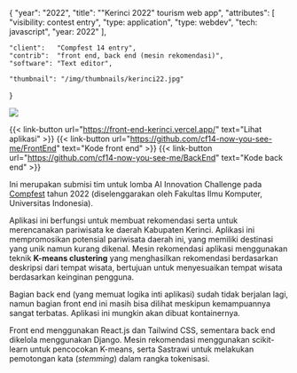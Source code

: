 {
	"year": "2022",
	"title": "\"Kerinci 2022\" tourism web app",
	"attributes": [
		"visibility: contest entry",
		"type: application",
		"type: webdev",
		"tech: javascript",
		"year: 2022"
	],
	
	"client":   "Compfest 14 entry",
	"contrib":  "front end, back end (mesin rekomendasi)",
	"software": "Text editor",
	
	"thumbnail": "/img/thumbnails/kerinci22.jpg"
}

![](/img/thumbnails/kerinci22.jpg)

{{< link-button url="https://front-end-kerinci.vercel.app/" text="Lihat aplikasi" >}}
{{< link-button url="https://github.com/cf14-now-you-see-me/FrontEnd" text="Kode front end" >}}
{{< link-button url="https://github.com/cf14-now-you-see-me/BackEnd" text="Kode back end" >}}

Ini merupakan submisi tim untuk lomba AI Innovation Challenge pada [Compfest](https://www.compfest.id/) tahun 2022 (diselenggarakan
oleh Fakultas Ilmu Komputer, Universitas Indonesia).

Aplikasi ini berfungsi untuk membuat rekomendasi serta untuk merencanakan pariwisata ke daerah Kabupaten Kerinci. Aplikasi ini
mempromosikan potensial pariwisata daerah ini, yang memiliki destinasi yang unik namun kurang dikenal.
Mesin rekomendasi aplikasi menggunakan teknik **K-means clustering** yang menghasilkan rekomendasi berdasarkan deskripsi
dari tempat wisata, bertujuan untuk menyesuaikan tempat wisata berdasarkan keinginan pengguna.

Bagian back end (yang memuat logika inti aplikasi) sudah tidak berjalan lagi, namun bagian front end ini masih bisa dilihat
meskipun kemampuannya sangat terbatas. Aplikasi ini mungkin akan dibuat kontainernya.

Front end menggunakan React.js dan Tailwind CSS, sementara back end dikelola menggunakan Django.
Mesin rekomendasi menggunakan scikit-learn untuk pencocokan K-means, serta Sastrawi untuk melakukan pemotongan kata (*stemming*)
dalam rangka tokenisasi.
